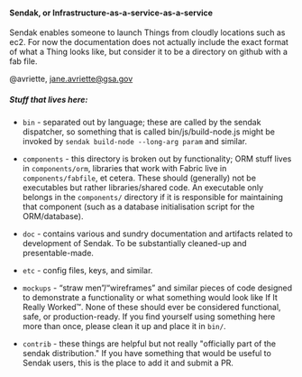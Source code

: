 #### Sendak, or Infrastructure-as-a-service-as-a-service

Sendak enables someone to launch Things from cloudly locations such as ec2. For now the
documentation does not actually include the exact format of what a Thing looks like, but
consider it to be a directory on github with a fab file.

@avriette, jane.avriette@gsa.gov

##### Stuff that lives here:

* `bin` - separated out by language; these are called by the sendak dispatcher, so something that is called bin/js/build-node.js might be invoked by `sendak build-node --long-arg param` and similar.

* `components` - this directory is broken out by functionality; ORM stuff lives in `components/orm`, libraries that work with Fabric live in `components/fabfile`, et
 cetera. These should (generally) not be executables but rather libraries/shared code. An executable only belongs in the `components/` directory if it is responsible for maintaining that component (such as a database initialisation script for the ORM/database).

* `doc` - contains various and sundry documentation and artifacts related to development of Sendak. To be substantially cleaned-up and presentable-made.

* `etc` - config files, keys, and similar. 

* `mockups` - “straw men”/“wireframes” and similar pieces of code designed to demonstrate a functionality or what something would look like If It Really Worked™. None of these should ever be considered functional, safe, or production-ready. If you find yourself using something here more than once, please clean it up and place it in `bin/`.

* `contrib` - these things are helpful but not really "officially part of the sendak distribution." If you have something that would be useful to Sendak users, this is the place to add it and submit a PR.
